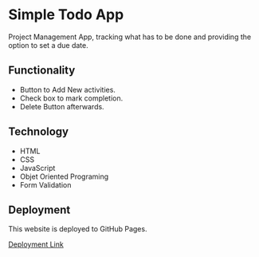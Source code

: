 # Simple Todo App

Project Management App, tracking what has to be done and providing the option to set a due date.

## Functionality

- Button to Add New activities.
- Check box to mark completion.
- Delete Button afterwards.

## Technology

- HTML
- CSS
- JavaScript
- Objet Oriented Programing
- Form Validation

## Deployment

This website is deployed to GitHub Pages.

[Deployment Link](https://sicafuve.github.io/se_project_todo-app/)
